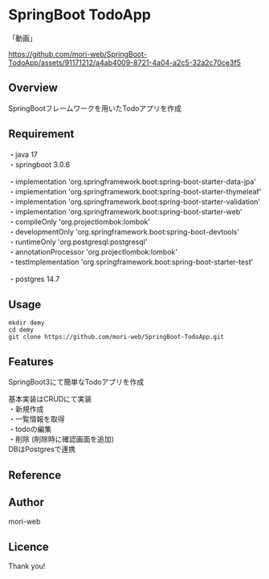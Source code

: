 # SpringBoot TodoApp
<!-- リポジトリネームを書く -->

「動画」

https://github.com/mori-web/SpringBoot-TodoApp/assets/91171212/a4ab4009-8721-4a04-a2c5-32a2c70ce3f5



## Overview
<!-- 概要 を書く-->
<!-- 簡単に1〜2行 -->
SpringBootフレームワークを用いたTodoアプリを作成

## Requirement
<!-- 要件を書く -->
<!-- 環境に必要な言語・ツール・ライブラリやバージョンを記載する -->
・java 17  
・springboot 3.0.6

・implementation 'org.springframework.boot:spring-boot-starter-data-jpa'  
・implementation 'org.springframework.boot:spring-boot-starter-thymeleaf'  
・implementation 'org.springframework.boot:spring-boot-starter-validation'  
・implementation 'org.springframework.boot:spring-boot-starter-web'  
・compileOnly 'org.projectlombok:lombok'  
・developmentOnly 'org.springframework.boot:spring-boot-devtools'  
・runtimeOnly 'org.postgresql:postgresql'  
・annotationProcessor 'org.projectlombok:lombok'  
・testImplementation 'org.springframework.boot:spring-boot-starter-test'  

・postgres 14.7

## Usage
<!-- 使用方法を書く -->
<!-- 簡単な使い方・インストール方法など -->
```
mkdir demy
cd demy
git clone https://github.com/mori-web/SpringBoot-TodoApp.git
```



## Features
<!-- 特徴を書く -->
<!-- 詳しい仕様について基本的に箇条書きで書く -->
SpringBoot3にて簡単なTodoアプリを作成  

基本実装はCRUDにて実装  
・新規作成  
・一覧情報を取得  
・todoの編集  
・削除 (削除時に確認画面を追加)  
DBはPostgresで連携


## Reference
<!-- リファレンス -->
<!-- 参考URLを書く -->

## Author
<!-- 著者名（自分の情報を書く） -->
<!-- Twitterアカウント -->
<!-- [twitter](https://twitter.com/kumaron_web) -->
mori-web

## Licence
<!-- 例：[MIT](https://......) -->

Thank you!
